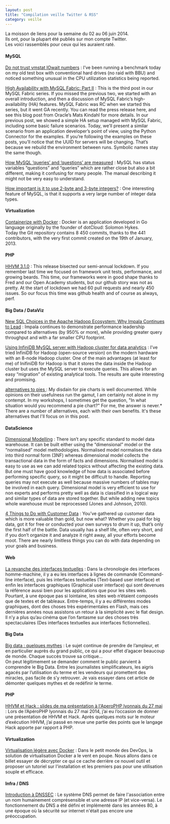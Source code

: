 ```yaml
---
layout: post
title: "Compilation veille Twitter & RSS"
category: veille
---
```


La moisson de liens pour la semaine du 02 au 06 juin 2014.  
Ils ont, pour la plupart été publiés sur mon compte Twitter.  
Les voici rassemblés pour ceux qui les auraient raté.

#### MySQL

[Do not trust vmstat IOwait numbers](http://www.mysqlperformanceblog.com/2014/06/03/trust-vmstat-iowait-numbers/)
:  I’ve been running a benchmark today on my old test box with conventional hard drives (no raid with BBU) and noticed something unusual in the CPU utilization statistics being reported.

[High Availability with MySQL Fabric: Part II](http://www.mysqlperformanceblog.com/2014/05/30/high-availability-mysql-fabric-part-ii/)
:  This is the third post in our MySQL Fabric series. If you missed the previous two, we started with an overall introduction, and then a discussion of MySQL Fabric’s high-availability (HA) features. MySQL Fabric was RC when we started this series, but it went GA recently. You can read the press release here, and see this blog post from Oracle’s Mats Kindahl for more details. In our previous post, we showed a simple HA setup managed with MySQL Fabric, including some basic failure scenarios. Today, we’ll present a similar scenario from an application developer’s point of view, using the Python Connector for the examples. If you’re following the examples on these posts, you’ll notice that the UUID for servers will be changing. That’s because we rebuild the environment between runs. Symbolic names stay the same though.

[How MySQL ‘queries’ and ‘questions’ are measured](http://www.mysqlperformanceblog.com/2014/05/29/how-mysql-queries-and-questions-are-measured/)
:  MySQL has status variables “questions” and “queries” which are rather close but also a bit different, making it confusing for many people. The manual describing it might not be very easy to understand.

[How important is it to use 2-byte and 3-byte integers?](http://www.tocker.ca/2014/05/30/how-important-is-it-to-use-2-byte-and-3-byte-integers.html)
:  One interesting feature of MySQL, is that it supports a very large number of integer data types.

#### Virtualization

[Containerize with Docker](http://blog.zedroot.org/containerize-with-docker/)
:  Docker is an application developed in Go language originally by the founder of dotCloud: Solomon Hykes.  
Today the Git repository contains 8 450 commits, thanks to the 441 contributors, with the very first commit created on the 19th of January, 2013.

#### PHP

[HHVM 3.1.0](http://hhvm.com/blog/5195/hhvm-3-1-0)
:  This release bisected our semi-annual lockdown. If you remember last time we focused on framework unit tests, performance, and growing beards. This time, our frameworks were in good shape thanks to Fred and our Open Academy students, but our github story was not as pretty. At the start of lockdown we had 60 pull requests and nearly 450 issues. So our focus this time was github health and of course as always, perf.

#### Big Data / DataViz

[New SQL Choices in the Apache Hadoop Ecosystem: Why Impala Continues to Lead](http://blog.cloudera.com/blog/2014/05/new-sql-choices-in-the-apache-hadoop-ecosystem-why-impala-continues-to-lead/)
:  Impala continues to demonstrate performance leadership compared to alternatives (by 950% or more), while providing greater query throughput and with a far smaller CPU footprint.

[Using InfiniDB MySQL server with Hadoop cluster for data analytics](http://www.mysqlperformanceblog.com/2014/06/02/using-infinidb-engine-mysql-hadoop-cluster-data-analytics/)
:   I’ve tried InfiniDB for Hadoop (open-source version) on the modern hardware with an 8-node Hadoop cluster. One of the main advantages (at least for me) of InifiniDB for Hadoop is that it stores the data inside the Hadoop cluster but uses the MySQL server to execute queries. This allows for an easy “migration” of existing analytical tools. The results are quite interesting and promising.

[alternatives to pies ](http://www.storytellingwithdata.com/2014/06/alternatives-to-pies.html)
:  My disdain for pie charts is well documented. While opinions on their usefulness run the gamut, I am certainly not alone in my contempt. In my workshops, I sometimes get the question, "In what situation would you recommend a pie chart?" For me, the answer is never.* There are a number of alternatives, each with their own benefits. It's these alternatives that I'll focus on in this post.

#### DataScience

[Dimensional Modelling](http://www.datasciencecentral.com/xn/detail/6448529:BlogPost:173276)
:  There isn’t any specific standard to model data warehouse. It can be built either using the “dimensional” model or the “normalised” model methodologies. Normalised model normalises the data into third normal form (3NF) whereas dimensional model collects the transactional data in the form of facts and dimensions. Normalised model is easy to use as we can add related topics without affecting the existing data. But one must have good knowledge of how data is associated before performing specific query, so it might be difficult to handle. Reporting queries may not execute as well because massive numbers of tables may be involved in each query. Dimensional model is very efficient to use for non experts and performs pretty well as data is classified in a logical way and similar types of data are stored together. But while adding new topics whole warehouse must be reprocessed (Jones and Johnson, 2010).

[4 Things to Do with Customer Data](http://www.datasciencecentral.com/xn/detail/6448529:BlogPost:173802)
:  You’ve gathered up customer data which is more valuable than gold, but now what? Whether you paid for big data, got it for free or conducted your own surveys to drum it up, that’s only the first half of the battle. Data usually has a shelf life, often very short, and if you don’t organize it and analyze it right away, all your efforts become moot. There are nearly limitless things you can do with data depending on your goals and business.

#### Web

[La revanche des interfaces textuelles](http://www.simpleweb.fr/2014/05/30/la-revanche-des-interfaces-textuelles/)
:  Dans la chronologie des interfaces homme-machine, il y a eu les interfaces à lignes de commande (Command-line interface), puis les interfaces textuelles (Text-based user interface) et enfin les interfaces graphiques (Graphical user interface) qui sont devenues la référence aussi bien pour les applications que pour les sites web. Pourtant, à une époque pas si lointaine, les sites web n’étaient composés que de textes et de tableaux. Entre-temps, il y a eu différentes modes graphiques, dont des choses très expérimentales en Flash, mais ces dernières années nous assistons un retour à la simplicité avec le flat design. Il n’y a plus qu’au cinéma que l’on fantasme sur des choses très spectaculaires (Des interfaces textuelles aux interfaces fictionnelles).

#### Big Data

[Big data : quelques mythes](http://blog.octo.com/big-data-quelques-mythes/)
:  Le sujet continue de prendre de l’ampleur, et en particulier auprès du grand public, ce qui a pour effet d’agacer beaucoup de monde. Chaque succès trouve sa critique…  
On peut légitimement se demander comment le public parvient à comprendre le Big Data. Entre les journalistes simplificateurs, les aigris agacés par l’utilisation du terme et les vendeurs qui promettent des miracles, pas facile de s’y retrouver. Je vais essayer dans cet article de démonter quelques mythes et de redéfinir le terme.

#### PHP

[HHVM et Hack : slides de ma présentation à l'AperoPHP lyonnais du 27 mai](http://blog.pascal-martin.fr/post/hhvm-hack-slides-aperophp-lyon-mai-2014)
:  Lors de l’ApéroPHP lyonnais du 27 mai 2014, j’ai eu l’occasion de donner une présentation de HHVM et Hack. Après quelques mots sur le moteur d’exécution HHVM, j’ai passé en revue une partie des points que le langage Hack apporte par rapport à PHP.

#### Virtualization

[Virtualisation légère avec Docker](http://blog.nicolargo.com/2014/06/virtualisation-legere-docker.html)
:  Dans le petit monde des DevOps, la solution de virtualisation Docker a le vent en poupe. Nous allons dans ce billet essayer de décrypter ce qui ce cache derrière ce nouvel outil et proposer un tutoriel sur l'installation et les premiers pas pour une utilisation souple et efficace.

#### Infra / DNS

[Introduction à DNSSEC](http://blog.blaisot.org/dnssec-intro.html)
:  Le système DNS permet de faire l'association entre un nom humainement comprésensible et une adresse IP (et vice-versa). Le fonctionnement du DNS a été défini et implémenté dans les années 80, à une époque où la sécurité sur internet n'était pas encore une préoccupation.
